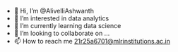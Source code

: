 - 👋 Hi, I’m @AlivelliAshwanth
- 👀 I’m interested in data analytics
- 🌱 I’m currently learning data science
- 💞️ I’m looking to collaborate on ...
- 📫 How to reach me 21r25a6701@mlrinstitutions.ac.in

<!---
AlivelliAshwanth/AlivelliAshwanth is a ✨ special ✨ repository because its `README.md` (this file) appears on your GitHub profile.
You can click the Preview link to take a look at your changes.
--->
